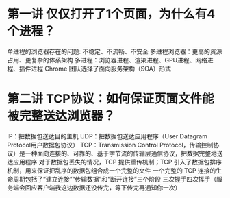  # 第一讲 仅仅打开了1个页面，为什么有4个进程？
 单进程的浏览器存在的问题: 不稳定、不流畅、不安全
 多进程浏览器：更高的资源占用、更复杂的体系架构
 多进程：浏览器进程、渲染进程、GPU进程、网络进程、插件进程
 Chrome 团队选择了面向服务架构（SOA）形式

 # 第二讲 TCP协议：如何保证页面文件能被完整送达浏览器？
 IP：把数据包送达目的主机
 UDP：把数据包送达应用程序（User Datagram Protocol用户数据包协议）
 TCP：Transmission Control Protocol，传输控制协议）是一种面向连接的、可靠的、基于字节流的传输层通信协议，把数据完整地送达应用程序
 对于数据包丢失的情况，TCP 提供重传机制；TCP 引入了数据包排序机制，用来保证把乱序的数据包组合成一个完整的文件
 一个完整的 TCP 连接的生命周期包括了“建立连接”“传输数据”和“断开连接”三个阶段
 三次握手四次挥手（服务端会回应客户端我这边数据还没传完，等下传完再通知你一次）
